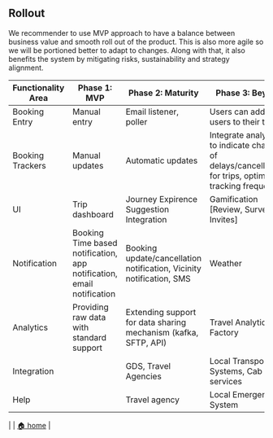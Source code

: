 ## Rollout

We recommender to use MVP approach to have a balance between business value and smooth roll out of the product. This is also more agile so we will be portioned better to adapt to changes. Along with that, it also benefits the system by  mitigating risks, sustainability and strategy alignment. 

| Functionality Area | Phase 1: MVP                                                          | Phase 2: Maturity                                                    | Phase 3: Beyond                                                                                        |
|--------------------|-----------------------------------------------------------------------|----------------------------------------------------------------------|--------------------------------------------------------------------------------------------------------|
| Booking Entry      | Manual entry                                                          | Email listener, poller                                               | Users can add other users to their trips                                                               |
| Booking Trackers   | Manual updates                                                        | Automatic updates                                                    | Integrate analytics to indicate chances of delays/cancellations for trips, optimize tracking frequency |
| UI                 | Trip dashboard                                                        | Journey Expirence Suggestion Integration                             | Gamification [Review, Survey, Invites]                                                                 |
| Notification       | Booking Time based notification, app notification, email notification | Booking update/cancellation notification, Vicinity notification, SMS | Weather                                                                                                |
| Analytics          | Providing raw data with standard support                              | Extending support for data sharing mechanism (kafka, SFTP, API)      | Travel Analytics Factory                                                                               |
| Integration        || GDS, Travel Agencies                                                  | Local Transport Systems, Cab services                                |
| Help               || Travel agency                                                         | Local Emergency System                                               |

|
| [🏠 home](../README.md#deployment) |
